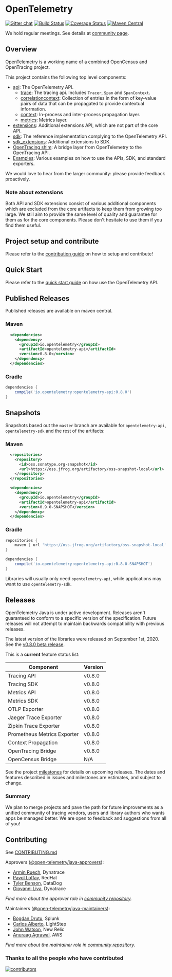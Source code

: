 # OpenTelemetry
[![Gitter chat][gitter-image]][gitter-url]
[![Build Status][circleci-image]][circleci-url]
[![Coverage Status][codecov-image]][codecov-url]
[![Maven Central][maven-image]][maven-url]

We hold regular meetings. See details at [community page](https://github.com/open-telemetry/community#java-sdk).

## Overview

OpenTelemetry is a working name of a combined OpenCensus and OpenTracing
project.

This project contains the following top level components:

* [api](api/): The OpenTelemetry API.
  * [trace](api/src/main/java/io/opentelemetry/trace/): The tracing api. Includes `Tracer`, `Span` and `SpanContext`.
  * [correlationcontext](/api/src/main/java/io/opentelemetry/correlationcontext): Collection of entries in the form of key-value pairs of data that can be propagated to provide contextual information.
  * [context](api/src/main/java/io/opentelemetry/context/): In-process and inter-process propagation layer.
  * [metrics](api/src/main/java/io/opentelemetry/metrics/): Metrics layer.
* [extensions](extensions/): Additional extensions API, which are not part of the core API.
* [sdk](sdk/): The reference implementation complying to the OpenTelemetry API.
* [sdk_extensions](sdk_extensions/): Additional extensions to SDK.
* [OpenTracing shim](opentracing_shim/): A bridge layer from OpenTelemetry to the OpenTracing API.
* [Examples](examples/): Various examples on how to use the APIs, SDK, and standard exporters.

We would love to hear from the larger community: please provide feedback proactively.

### Note about extensions

Both API and SDK extensions consist of various additional components which are excluded from the core artifacts
to keep them from growing too large.
We still aim to provide the same level of quality and guarantee for them as for the core components.
Please don't hesitate to use them if you find them useful. 

## Project setup and contribute

Please refer to the [contribution guide](CONTRIBUTING.md)
on how to setup and contribute!

## Quick Start

Please refer to the [quick start guide](QUICKSTART.md) on how use the OpenTelemetry API.

## Published Releases

Published releases are available on maven central.

### Maven

```xml
  <dependencies>
    <dependency>
      <groupId>io.opentelemetry</groupId>
      <artifactId>opentelemetry-api</artifactId>
      <version>0.8.0</version>
    </dependency>
  </dependencies>
```

### Gradle

```groovy
dependencies {
	compile('io.opentelemetry:opentelemetry-api:0.8.0')
}
```

## Snapshots

Snapshots based out the `master` branch are available for `opentelemetry-api`, `opentelemetry-sdk` and the rest of the artifacts:

### Maven

```xml
  <repositories>
    <repository>
      <id>oss.sonatype.org-snapshot</id>
      <url>https://oss.jfrog.org/artifactory/oss-snapshot-local</url>
    </repository>
  </repositories>

  <dependencies>
    <dependency>
      <groupId>io.opentelemetry</groupId>
      <artifactId>opentelemetry-api</artifactId>
      <version>0.9.0-SNAPSHOT</version>
    </dependency>
  </dependencies>
```

### Gradle

```groovy
repositories {
	maven { url 'https://oss.jfrog.org/artifactory/oss-snapshot-local' }
}

dependencies {
	compile('io.opentelemetry:opentelemetry-api:0.8.0-SNAPSHOT')
}
```

Libraries will usually only need `opentelemetry-api`, while applications
may want to use `opentelemetry-sdk`.

## Releases

OpenTelemetry Java is under active development. Releases aren't guaranteed
to conform to a specific version of the specification. Future releases will
not attempt to maintain backwards compatibility with previous releases.

The latest version of the libraries were released on September 1st, 2020.
See the [v0.8.0 beta release](https://github.com/open-telemetry/opentelemetry-java/releases/tag/v0.8.0).

This is a **current** feature status list:

| Component                   | Version |
| --------------------------- | ------- |
| Tracing API                 | v0.8.0  |
| Tracing SDK                 | v0.8.0  |
| Metrics API                 | v0.8.0  |
| Metrics SDK                 | v0.8.0  |
| OTLP Exporter               | v0.8.0  |
| Jaeger Trace Exporter       | v0.8.0  |
| Zipkin Trace Exporter       | v0.8.0  |
| Prometheus Metrics Exporter | v0.8.0  |
| Context Propagation         | v0.8.0  |
| OpenTracing Bridge          | v0.8.0  |
| OpenCensus Bridge           | N/A     |

See the project [milestones](https://github.com/open-telemetry/opentelemetry-java/milestones)
for details on upcoming releases. The dates and features described in issues
and milestones are estimates, and subject to change.

### Summary

We plan to merge projects and pave the path for future improvements as a unified
community of tracing vendors, users and library authors who wants apps be
managed better. We are open to feedback and suggestions from all of you!

## Contributing

See [CONTRIBUTING.md](CONTRIBUTING.md)

Approvers ([@open-telemetry/java-approvers](https://github.com/orgs/open-telemetry/teams/java-approvers)):

- [Armin Ruech](https://github.com/arminru), Dynatrace
- [Pavol Loffay](https://github.com/pavolloffay), RedHat
- [Tyler Benson](https://github.com/tylerbenson), DataDog
- [Giovanni Liva](https://github.com/thisthat), Dynatrace

*Find more about the approver role in [community repository](https://github.com/open-telemetry/community/blob/master/community-membership.md#approver).*

Maintainers ([@open-telemetry/java-maintainers](https://github.com/orgs/open-telemetry/teams/java-maintainers)):

- [Bogdan Drutu](https://github.com/BogdanDrutu), Splunk
- [Carlos Alberto](https://github.com/carlosalberto), LightStep
- [John Watson](https://github.com/jkwatson), New Relic
- [Anuraag Agrawal](https://github.com/anuraaga), AWS

*Find more about the maintainer role in [community repository](https://github.com/open-telemetry/community/blob/master/community-membership.md#maintainer).*

### Thanks to all the people who have contributed

[![contributors](https://contributors-img.web.app/image?repo=open-telemetry/opentelemetry-java)](https://github.com/open-telemetry/opentelemetry-java/graphs/contributors)

[circleci-image]: https://circleci.com/gh/open-telemetry/opentelemetry-java.svg?style=svg 
[circleci-url]: https://circleci.com/gh/open-telemetry/opentelemetry-java
[gitter-image]: https://badges.gitter.im/open-telemetry/opentelemetry-java.svg 
[gitter-url]: https://gitter.im/open-telemetry/opentelemetry-java?utm_source=badge&utm_medium=badge&utm_campaign=pr-badge&utm_content=badge
[codecov-image]: https://codecov.io/gh/open-telemetry/opentelemetry-java/branch/master/graph/badge.svg
[codecov-url]: https://codecov.io/gh/open-telemetry/opentelemetry-java/branch/master/
[maven-image]: https://maven-badges.herokuapp.com/maven-central/io.opentelemetry/opentelemetry-api/badge.svg
[maven-url]: https://maven-badges.herokuapp.com/maven-central/io.opentelemetry/opentelemetry-api
